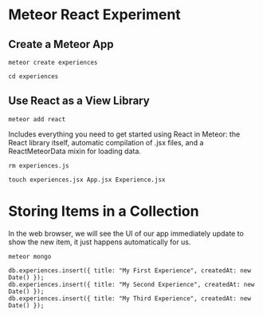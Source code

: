 Meteor React Experiment
=======================

## Create a Meteor App

```
meteor create experiences
```

```
cd experiences
```

## Use React as a View Library

```
meteor add react
```

Includes everything you need to get started using React in Meteor: the React library itself, automatic compilation of .jsx files, and a ReactMeteorData mixin for loading data.

```
rm experiences.js

touch experiences.jsx App.jsx Experience.jsx
```

# Storing Items in a Collection

In the web browser, we will see the UI of our app immediately update to show the new item, it just happens automatically for us.

```
meteor mongo

db.experiences.insert({ title: "My First Experience", createdAt: new Date() });
db.experiences.insert({ title: "My Second Experience", createdAt: new Date() });
db.experiences.insert({ title: "My Third Experience", createdAt: new Date() });
```
